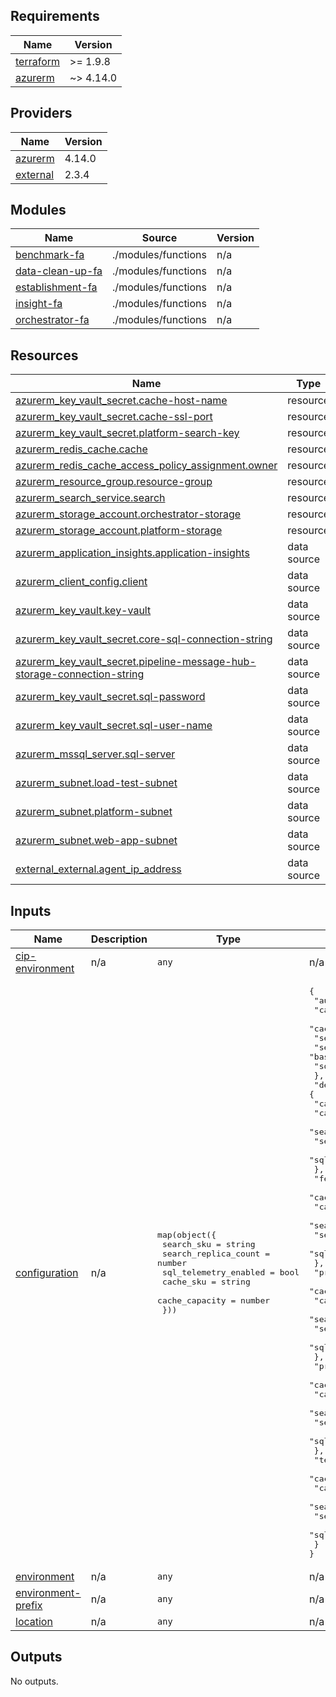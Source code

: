 <!-- BEGIN_TF_DOCS -->
## Requirements

| Name | Version |
|------|---------|
| <a name="requirement_terraform"></a> [terraform](#requirement\_terraform) | >= 1.9.8 |
| <a name="requirement_azurerm"></a> [azurerm](#requirement\_azurerm) | ~> 4.14.0 |

## Providers

| Name | Version |
|------|---------|
| <a name="provider_azurerm"></a> [azurerm](#provider\_azurerm) | 4.14.0 |
| <a name="provider_external"></a> [external](#provider\_external) | 2.3.4 |

## Modules

| Name | Source | Version |
|------|--------|---------|
| <a name="module_benchmark-fa"></a> [benchmark-fa](#module\_benchmark-fa) | ./modules/functions | n/a |
| <a name="module_data-clean-up-fa"></a> [data-clean-up-fa](#module\_data-clean-up-fa) | ./modules/functions | n/a |
| <a name="module_establishment-fa"></a> [establishment-fa](#module\_establishment-fa) | ./modules/functions | n/a |
| <a name="module_insight-fa"></a> [insight-fa](#module\_insight-fa) | ./modules/functions | n/a |
| <a name="module_orchestrator-fa"></a> [orchestrator-fa](#module\_orchestrator-fa) | ./modules/functions | n/a |

## Resources

| Name | Type |
|------|------|
| [azurerm_key_vault_secret.cache-host-name](https://registry.terraform.io/providers/hashicorp/azurerm/latest/docs/resources/key_vault_secret) | resource |
| [azurerm_key_vault_secret.cache-ssl-port](https://registry.terraform.io/providers/hashicorp/azurerm/latest/docs/resources/key_vault_secret) | resource |
| [azurerm_key_vault_secret.platform-search-key](https://registry.terraform.io/providers/hashicorp/azurerm/latest/docs/resources/key_vault_secret) | resource |
| [azurerm_redis_cache.cache](https://registry.terraform.io/providers/hashicorp/azurerm/latest/docs/resources/redis_cache) | resource |
| [azurerm_redis_cache_access_policy_assignment.owner](https://registry.terraform.io/providers/hashicorp/azurerm/latest/docs/resources/redis_cache_access_policy_assignment) | resource |
| [azurerm_resource_group.resource-group](https://registry.terraform.io/providers/hashicorp/azurerm/latest/docs/resources/resource_group) | resource |
| [azurerm_search_service.search](https://registry.terraform.io/providers/hashicorp/azurerm/latest/docs/resources/search_service) | resource |
| [azurerm_storage_account.orchestrator-storage](https://registry.terraform.io/providers/hashicorp/azurerm/latest/docs/resources/storage_account) | resource |
| [azurerm_storage_account.platform-storage](https://registry.terraform.io/providers/hashicorp/azurerm/latest/docs/resources/storage_account) | resource |
| [azurerm_application_insights.application-insights](https://registry.terraform.io/providers/hashicorp/azurerm/latest/docs/data-sources/application_insights) | data source |
| [azurerm_client_config.client](https://registry.terraform.io/providers/hashicorp/azurerm/latest/docs/data-sources/client_config) | data source |
| [azurerm_key_vault.key-vault](https://registry.terraform.io/providers/hashicorp/azurerm/latest/docs/data-sources/key_vault) | data source |
| [azurerm_key_vault_secret.core-sql-connection-string](https://registry.terraform.io/providers/hashicorp/azurerm/latest/docs/data-sources/key_vault_secret) | data source |
| [azurerm_key_vault_secret.pipeline-message-hub-storage-connection-string](https://registry.terraform.io/providers/hashicorp/azurerm/latest/docs/data-sources/key_vault_secret) | data source |
| [azurerm_key_vault_secret.sql-password](https://registry.terraform.io/providers/hashicorp/azurerm/latest/docs/data-sources/key_vault_secret) | data source |
| [azurerm_key_vault_secret.sql-user-name](https://registry.terraform.io/providers/hashicorp/azurerm/latest/docs/data-sources/key_vault_secret) | data source |
| [azurerm_mssql_server.sql-server](https://registry.terraform.io/providers/hashicorp/azurerm/latest/docs/data-sources/mssql_server) | data source |
| [azurerm_subnet.load-test-subnet](https://registry.terraform.io/providers/hashicorp/azurerm/latest/docs/data-sources/subnet) | data source |
| [azurerm_subnet.platform-subnet](https://registry.terraform.io/providers/hashicorp/azurerm/latest/docs/data-sources/subnet) | data source |
| [azurerm_subnet.web-app-subnet](https://registry.terraform.io/providers/hashicorp/azurerm/latest/docs/data-sources/subnet) | data source |
| [external_external.agent_ip_address](https://registry.terraform.io/providers/hashicorp/external/latest/docs/data-sources/external) | data source |

## Inputs

| Name | Description | Type | Default | Required |
|------|-------------|------|---------|:--------:|
| <a name="input_cip-environment"></a> [cip-environment](#input\_cip-environment) | n/a | `any` | n/a | yes |
| <a name="input_configuration"></a> [configuration](#input\_configuration) | n/a | <pre>map(object({<br>    search_sku            = string<br>    search_replica_count  = number<br>    sql_telemetry_enabled = bool<br>    cache_sku             = string<br>    cache_capacity        = number<br>  }))</pre> | <pre>{<br>  "automated-test": {<br>    "cache_capacity": 1,<br>    "cache_sku": "Basic",<br>    "search_replica_count": 1,<br>    "search_sku": "basic",<br>    "sql_telemetry_enabled": false<br>  },<br>  "development": {<br>    "cache_capacity": 1,<br>    "cache_sku": "Basic",<br>    "search_replica_count": 1,<br>    "search_sku": "basic",<br>    "sql_telemetry_enabled": true<br>  },<br>  "feature": {<br>    "cache_capacity": 1,<br>    "cache_sku": "Basic",<br>    "search_replica_count": 1,<br>    "search_sku": "basic",<br>    "sql_telemetry_enabled": true<br>  },<br>  "pre-production": {<br>    "cache_capacity": 1,<br>    "cache_sku": "Standard",<br>    "search_replica_count": 1,<br>    "search_sku": "basic",<br>    "sql_telemetry_enabled": false<br>  },<br>  "production": {<br>    "cache_capacity": 1,<br>    "cache_sku": "Standard",<br>    "search_replica_count": 3,<br>    "search_sku": "basic",<br>    "sql_telemetry_enabled": false<br>  },<br>  "test": {<br>    "cache_capacity": 1,<br>    "cache_sku": "Basic",<br>    "search_replica_count": 1,<br>    "search_sku": "basic",<br>    "sql_telemetry_enabled": false<br>  }<br>}</pre> | no |
| <a name="input_environment"></a> [environment](#input\_environment) | n/a | `any` | n/a | yes |
| <a name="input_environment-prefix"></a> [environment-prefix](#input\_environment-prefix) | n/a | `any` | n/a | yes |
| <a name="input_location"></a> [location](#input\_location) | n/a | `any` | n/a | yes |

## Outputs

No outputs.
<!-- END_TF_DOCS -->
